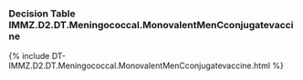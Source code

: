 ### Decision Table IMMZ.D2.DT.Meningococcal.MonovalentMenCconjugatevaccine
{% include DT-IMMZ.D2.DT.Meningococcal.MonovalentMenCconjugatevaccine.html %}

